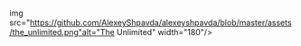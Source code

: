 img src="https://github.com/AlexeyShpavda/alexeyshpavda/blob/master/assets/the_unlimited.png"alt="The Unlimited" width="180"/>
